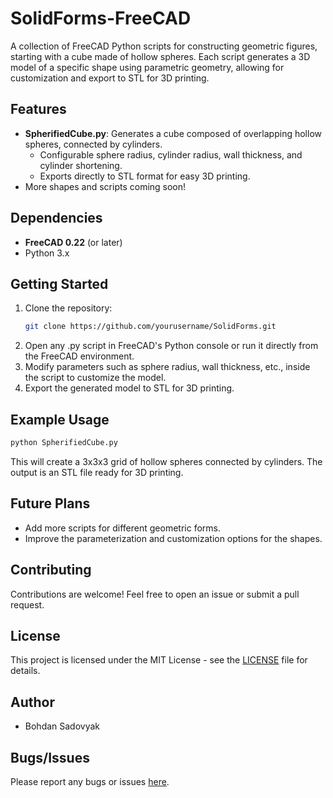 # SolidForms-FreeCAD

A collection of FreeCAD Python scripts for constructing geometric figures, starting with a cube made of hollow spheres. Each script generates a 3D model of a specific shape using parametric geometry, allowing for customization and export to STL for 3D printing.

## Features

- **SpherifiedCube.py**: Generates a cube composed of overlapping hollow spheres, connected by cylinders.
  - Configurable sphere radius, cylinder radius, wall thickness, and cylinder shortening.
  - Exports directly to STL format for easy 3D printing.
- More shapes and scripts coming soon!

## Dependencies

- **FreeCAD 0.22** (or later)
- Python 3.x

## Getting Started

1. Clone the repository:
    ```bash
    git clone https://github.com/yourusername/SolidForms.git
    ```
2. Open any .py script in FreeCAD's Python console or run it directly from the FreeCAD environment.
3. Modify parameters such as sphere radius, wall thickness, etc., inside the script to customize the model.
4. Export the generated model to STL for 3D printing.

## Example Usage
```bash
python SpherifiedCube.py
```

This will create a 3x3x3 grid of hollow spheres connected by cylinders. The output is an STL file ready for 3D printing.

## Future Plans
- Add more scripts for different geometric forms.
- Improve the parameterization and customization options for the shapes.

## Contributing
Contributions are welcome! Feel free to open an issue or submit a pull request.

## License
This project is licensed under the MIT License - see the [LICENSE](https://github.com/realsba/SolidForms/blob/main/LICENSE) file for details.

## Author
- Bohdan Sadovyak

## Bugs/Issues
Please report any bugs or issues [here](https://github.com/realsba/SolidForms/issues).